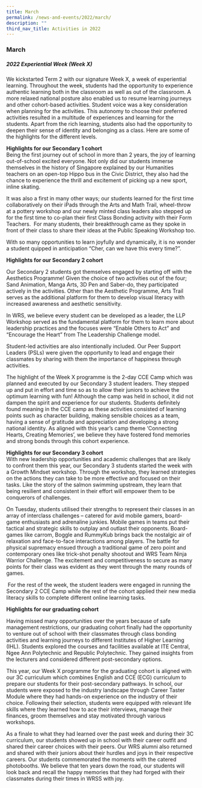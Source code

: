 ```yaml
---
title: March
permalink: /news-and-events/2022/march/
description: ""
third_nav_title: Activities in 2022
---
```

### **March**
##### **2022 Experiential Week (Week X)**
We kickstarted Term 2 with our signature Week X, a week of experiential learning. Throughout the week, students had the opportunity to experience authentic learning both in the classroom as well as out of the classroom. A more relaxed national posture also enabled us to resume learning journeys and other cohort-based activities. Student voice was a key consideration when planning for the activities. This autonomy to choose their preferred activities resulted in a multitude of experiences and learning for the students. Apart from the rich learning, students also had the opportunity to deepen their sense of identity and belonging as a class. Here are some of the highlights for the different levels.

**Highlights for our Secondary 1 cohort**<br>
Being the first journey out of school in more than 2 years, the joy of learning out-of-school excited everyone. Not only did our students immerse themselves in the history of Singapore explained by our Humanities teachers on an open-top Hippo bus in the Civic District, they also had the chance to experience the thrill and excitement of picking up a new sport, inline skating. 

It was also a first in many other ways; our students learned for the first time collaboratively on their iPads through the Arts and Math Trail, wheel-throw at a pottery workshop and our newly minted class leaders also stepped up for the first time to co-plan their first Class Bonding activity with their Form Teachers.  For many students, their breakthrough came as they spoke in front of their class to share their ideas at the Public Speaking Workshop too.

With so many opportunities to learn joyfully and dynamically, it is no wonder a student quipped in anticipation “Cher, can we have this every time?”.

**Highlights for our Secondary 2 cohort**<br>

Our Secondary 2 students got themselves engaged by starting off with the Aesthetics Programme! Given the choice of two activities out of the four; Sand Animation, Manga Arts, 3D Pen and Saber-do, they participated actively in the activities. Other than the Aesthetic Programme, Arts Trail serves as the additional platform for them to develop visual literacy with increased awareness and aesthetic sensitivity.

In WRS, we believe every student can be developed as a leader, the LLP Workshop served as the fundamental platform for them to learn more about leadership practices and the focuses were “Enable Others to Act” and “Encourage the Heart” from The Leadership Challenge model.

Student-led activities are also intentionally included. Our Peer Support Leaders (PSLs) were given the opportunity to lead and engage their classmates by sharing with them the importance of happiness through activities. 

The highlight of the Week X programme is the 2-day CCE Camp which was planned and executed by our Secondary 3 student leaders. They stepped up and put in effort and time so as to allow their juniors to achieve the optimum learning with fun! Although the camp was held in school, it did not dampen the spirit and experience for our students. Students definitely found meaning in the CCE camp as these activities consisted of learning points such as character building, making sensible choices as a team, having a sense of gratitude and appreciation and developing a strong national identity. As aligned with this year’s camp theme ‘Connecting Hearts, Creating Memories’, we believe they have fostered fond memories and strong bonds through this cohort experience.

**Highlights for our Secondary 3 cohort**<br>
With new leadership opportunities and academic challenges that are likely to confront them this year, our Secondary 3 students started the week with a Growth Mindset workshop. Through the workshop, they learned strategies on the actions they can take to be more effective and focused on their tasks. Like the story of the salmon swimming upstream, they learn that being resilient and consistent in their effort will empower them to be conquerors of challenges. 

On Tuesday, students utilised their strengths to represent their classes in an array of interclass challenges – catered for avid mobile gamers, board-game enthusiasts and adrenaline junkies. Mobile games in teams put their tactical and strategic skills to outplay and outlast their opponents. Board-games like carrom, Boggle and RummyKub brings back the nostalgic air of relaxation and face-to-face interactions among players. The battle for physical supremacy ensued through a traditional game of zero point and contemporary ones like trick-shot penalty shootout and WRS Team Ninja Warrior Challenge. The excitement and competitiveness to secure as many points for their class was evident as they went through the many rounds of games.

 For the rest of the week, the student leaders were engaged in running the Secondary 2 CCE Camp while the rest of the cohort applied their new media literacy skills to complete different online learning tasks.
 
 **Highlights for our graduating cohort**<br>

Having missed many opportunities over the years because of safe management restrictions, our graduating cohort finally had the opportunity to venture out of school with their classmates through class bonding activities and learning journeys to different Institutes of Higher Learning (IHL). Students explored the courses and facilities available at ITE Central, Ngee Ann Polytechnic and Republic Polytechnic. They gained insights from the lecturers and considered different post-secondary options. 

This year, our Week X programme for the graduating cohort is aligned with our 3C curriculum which combines English and CCE (ECG) curriculum to prepare our students for their post-secondary pathways. In school, our students were exposed to the industry landscape through Career Taster Module where they had hands-on experience on the industry of their choice. Following their selection, students were equipped with relevant life skills where they learned how to ace their interviews, manage their finances, groom themselves and stay motivated through various workshops. 

As a finale to what they had learned over the past week and during their 3C curriculum, our students showed up in school with their career outfit and shared their career choices with their peers. Our WRS alumni also returned and shared with their juniors about their hurdles and joys in their respective careers. Our students commemorated the moments with the catered photobooths. We believe that ten years down the road, our students will look back and recall the happy memories that they had forged with their classmates during their times in WRSS with joy.



